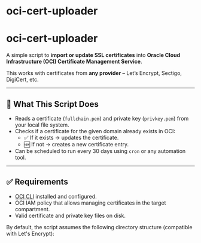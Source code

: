 # oci-cert-uploader

# oci-cert-uploader

A simple script to **import or update SSL certificates** into **Oracle Cloud Infrastructure (OCI) Certificate Management Service**.

This works with certificates from **any provider** – Let’s Encrypt, Sectigo, DigiCert, etc.

---

## 🔧 What This Script Does

- Reads a certificate (`fullchain.pem`) and private key (`privkey.pem`) from your local file system.
- Checks if a certificate for the given domain already exists in OCI:
  - ✅ If it exists → updates the certificate.
  - 🆕 If not → creates a new certificate entry.
- Can be scheduled to run every 30 days using `cron` or any automation tool.

---

## ✅ Requirements

- [OCI CLI](https://docs.oracle.com/en-us/iaas/Content/API/SDKDocs/cliinstall.htm) installed and configured.
- OCI IAM policy that allows managing certificates in the target compartment.
- Valid certificate and private key files on disk.

By default, the script assumes the following directory structure (compatible with Let's Encrypt):


